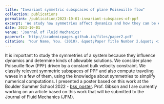 ```yaml
---
title: "Invariant symmetric subspcaces of plane Poiseuille flow"
collection: publications
permalink: /publication/2023-10-01-invariant-subspaces-of-ppf
excerpt: 'We study how symmetries affect dynamics and how they can be exploited to simplify numerical calculations.'
date: 2023-10-01
venue: 'Journal of Fluid Mechanics'
paperurl: 'http://academicpages.github.io/files/paper2.pdf'
citation: 'Your Name, You. (2010). &quot;Paper Title Number 2.&quot; <i>Journal 1</i>. 1(2).'
---
```

It is important to study the symmetries of a system because they influence dynamics and determine kinds of allowable solutions. We consider plane Poiseuille flow (PPF) driven by a constant bulk velocity constraint. We classify relevent symmetric subspaces of PPF and also compute traveling waves in a few of them, using the knowledge about symmetries to simplify numerical computations. I presented a poster based on this work at the Boulder Summer School 2022 - [bss_poster](http://pratikaghor.github.io/_pages/posters/aghor_symmetry_bss.pdf). Prof. Gibson and I are currently working on an article based on this work that will be submitted to the Journal of Fluid Mechanics (JFM). 

